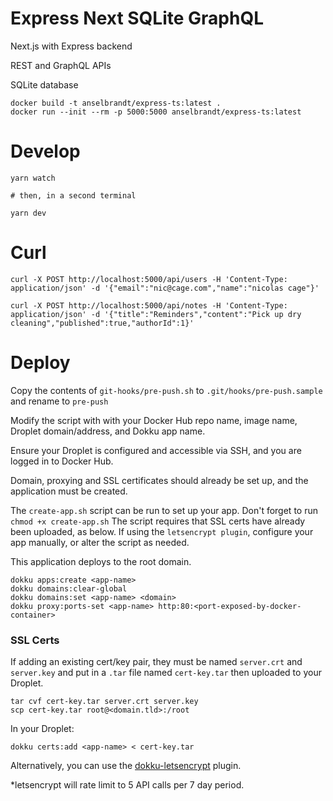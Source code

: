 # Express Next SQLite GraphQL

Next.js with Express backend

REST and GraphQL APIs

SQLite database

```
docker build -t anselbrandt/express-ts:latest .
docker run --init --rm -p 5000:5000 anselbrandt/express-ts:latest
```

# Develop

```
yarn watch

# then, in a second terminal

yarn dev
```

# Curl

```
curl -X POST http://localhost:5000/api/users -H 'Content-Type: application/json' -d '{"email":"nic@cage.com","name":"nicolas cage"}'

curl -X POST http://localhost:5000/api/notes -H 'Content-Type: application/json' -d '{"title":"Reminders","content":"Pick up dry cleaning","published":true,"authorId":1}'
```

# Deploy

Copy the contents of `git-hooks/pre-push.sh` to `.git/hooks/pre-push.sample` and rename to `pre-push`

Modify the script with with your Docker Hub repo name, image name, Droplet domain/address, and Dokku app name.

Ensure your Droplet is configured and accessible via SSH, and you are logged in to Docker Hub.

Domain, proxying and SSL certificates should already be set up, and the application must be created.

The `create-app.sh` script can be run to set up your app. Don't forget to run `chmod +x create-app.sh` The script requires that SSL certs have already been uploaded, as below. If using the `letsencrypt plugin`, configure your app manually, or alter the script as needed.

This application deploys to the root domain.

```
dokku apps:create <app-name>
dokku domains:clear-global
dokku domains:set <app-name> <domain>
dokku proxy:ports-set <app-name> http:80:<port-exposed-by-docker-container>
```

### SSL Certs

If adding an existing cert/key pair, they must be named `server.crt` and `server.key` and put in a `.tar` file named `cert-key.tar` then uploaded to your Droplet.

```
tar cvf cert-key.tar server.crt server.key
scp cert-key.tar root@<domain.tld>:/root
```

In your Droplet:

```
dokku certs:add <app-name> < cert-key.tar
```

Alternatively, you can use the [dokku-letsencrypt](https://github.com/dokku/dokku-letsencrypt) plugin.

\*letsencrypt will rate limit to 5 API calls per 7 day period.
